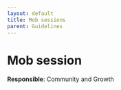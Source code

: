 ```yaml
---
layout: default
title: Mob sessions
parent: Guidelines
---
```


# Mob session

**Responsible**: Community and Growth